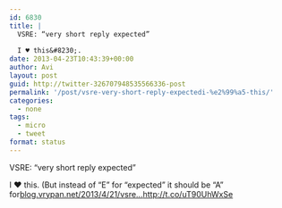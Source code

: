 ```yaml
---
id: 6830
title: |
  VSRE: “very short reply expected”
  
  I ♥ this&#8230;.
date: 2013-04-23T10:43:39+00:00
author: Avi
layout: post
guid: http://twitter-326707948535566336-post
permalink: '/post/vsre-very-short-reply-expectedi-%e2%99%a5-this/'
categories:
  - none
tags:
  - micro
  - tweet
format: status
---
```

VSRE: “very short reply expected”

I ♥ this. (But instead of “E” for “expected” it should be “A” for[blog.vrypan.net/2013/4/21/vsre…](http://blog.vrypan.net/2013/4/21/vsre-very-short-reply-expected/)http://t.co/uT90UhWxSe